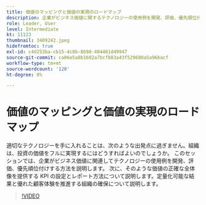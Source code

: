 ```yaml
---
title: 価値のマッピングと価値の実現のロードマップ
description: 企業がビジネス価値に関するテクノロジーの使用例を開発、評価、優先順位付けする方法を学び、KPI を設定してレポートすることで、定量化可能な結果や優れた顧客体験を促進する方法を確認します。
role: Leader, User
level: Intermediate
kt: 11123
thumbnail: 3409242.jpeg
hidefromtoc: true
exl-id: c4d253ba-cb15-4c8b-8b98-404481d49947
source-git-commit: ca06e5a8b1602a7bcfb83a43f529680a5a96bacf
workflow-type: tm+mt
source-wordcount: '120'
ht-degree: 0%

---
```


# 価値のマッピングと価値の実現のロードマップ

適切なテクノロジーを手に入れることは、次のような出発点に過ぎません。組織は、投資の価値をフルに実現するにはどうすればよいのでしょうか。 このセッションでは、企業がビジネス価値に関連してテクノロジーの使用例を開発、評価、優先順位付けする方法を説明します。 次に、そのような価値の正確な全体像を提供する KPI の設定とレポート方法について説明します。定量化可能な結果と優れた顧客体験を推進する組織の確保について説明します。

>[!VIDEO](https://video.tv.adobe.com/v/3409242/?quality=12&learn=on)
